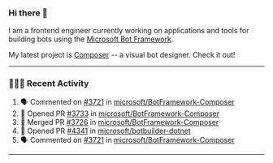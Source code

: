 ### Hi there 👋

I am a frontend engineer currently working on applications and tools for building bots using the [Microsoft Bot Framework](https://dev.botframework.com/).

My latest project is [Composer](https://github.com/microsoft/BotFramework-Composer) -- a visual bot designer. Check it out!

---

### 👨🏻‍💻 Recent Activity

<!--START_SECTION:activity-->
1. 🗣 Commented on [#3721](https://github.com//microsoft/BotFramework-Composer/issues/3721) in [microsoft/BotFramework-Composer](https://github.com//microsoft/BotFramework-Composer)
2. 💪 Opened PR [#3733](https://github.com//microsoft/BotFramework-Composer/pull/3733) in [microsoft/BotFramework-Composer](https://github.com//microsoft/BotFramework-Composer)
3. 🎉 Merged PR [#3726](https://github.com//microsoft/BotFramework-Composer/pull/3726) in [microsoft/BotFramework-Composer](https://github.com//microsoft/BotFramework-Composer)
4. 💪 Opened PR [#4341](https://github.com//microsoft/botbuilder-dotnet/pull/4341) in [microsoft/botbuilder-dotnet](https://github.com//microsoft/botbuilder-dotnet)
5. 🗣 Commented on [#3721](https://github.com//microsoft/BotFramework-Composer/issues/3721) in [microsoft/BotFramework-Composer](https://github.com//microsoft/BotFramework-Composer)
<!--END_SECTION:activity-->

---

<!--
**a-b-r-o-w-n/a-b-r-o-w-n** is a ✨ _special_ ✨ repository because its `README.md` (this file) appears on your GitHub profile.

Here are some ideas to get you started:

- 🔭 I’m currently working on ...
- 🌱 I’m currently learning ...
- 👯 I’m looking to collaborate on ...
- 🤔 I’m looking for help with ...
- 💬 Ask me about ...
- 📫 How to reach me: ...
- 😄 Pronouns: ...
- ⚡ Fun fact: ...
-->
